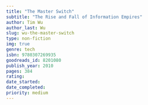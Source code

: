 ```yaml
---
title: "The Master Switch"
subtitle: "The Rise and Fall of Information Empires"
author: Tim Wu
author_last: Wu
slug: wu-the-master-switch
type: non-fiction
img: true
genre: tech
isbn: 9780307269935
goodreads_id: 8201080
publish_year: 2010
pages: 384
rating: 
date_started:
date_completed:
priority: medium
---
```


